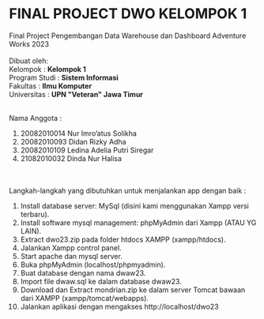 # FINAL PROJECT DWO KELOMPOK 1

Final Project Pengembangan Data Warehouse dan Dashboard Adventure Works 2023 <br><br>
Dibuat oleh:<br>
Kelompok      : <strong>Kelompok 1</strong><br>
Program Studi : <strong>Sistem Informasi</strong><br>
Fakultas      : <strong>Ilmu Komputer</strong><br>
Universitas   : <strong>UPN "Veteran" Jawa Timur</strong><br><br>

Nama Anggota :
<ol>
<li>20082010014 Nur Imro’atus Solikha</li>
<li>20082010093 Didan Rizky Adha</li>
<li>⁠20082010109 Ledina Adelia Putri Siregar</li>
<li>21082010032 Dinda Nur Halisa</li>
</ol>

<br><br>Langkah-langkah yang dibutuhkan untuk menjalankan app dengan baik :
<br>
<ol>
<li>⁠Install database server: MySql (disini kami menggunakan Xampp versi terbaru).</li>
<li>⁠Install software mysql management: phpMyAdmin dari Xampp (ATAU YG LAIN).</li>
<li>⁠Extract dwo23.zip pada folder htdocs XAMPP (xampp/htdocs).</li>
<li>⁠Jalankan Xampp control panel.</li>
<li>⁠Start apache dan mysql server.</li>
<li>⁠Buka phpMyAdmin (localhost/phpmyadmin).</li>
<li>⁠Buat database dengan nama dwaw23.</li>
<li>⁠Import file dwaw.sql ke dalam database dwaw23.</li>
<li>⁠Download dan Extract mondrian.zip ke dalam server Tomcat bawaan dari XAMPP (xampp/tomcat/webapps).</li>
<li>⁠Jalankan aplikasi dengan mengakses http://localhost/dwo23</li>
</ol>